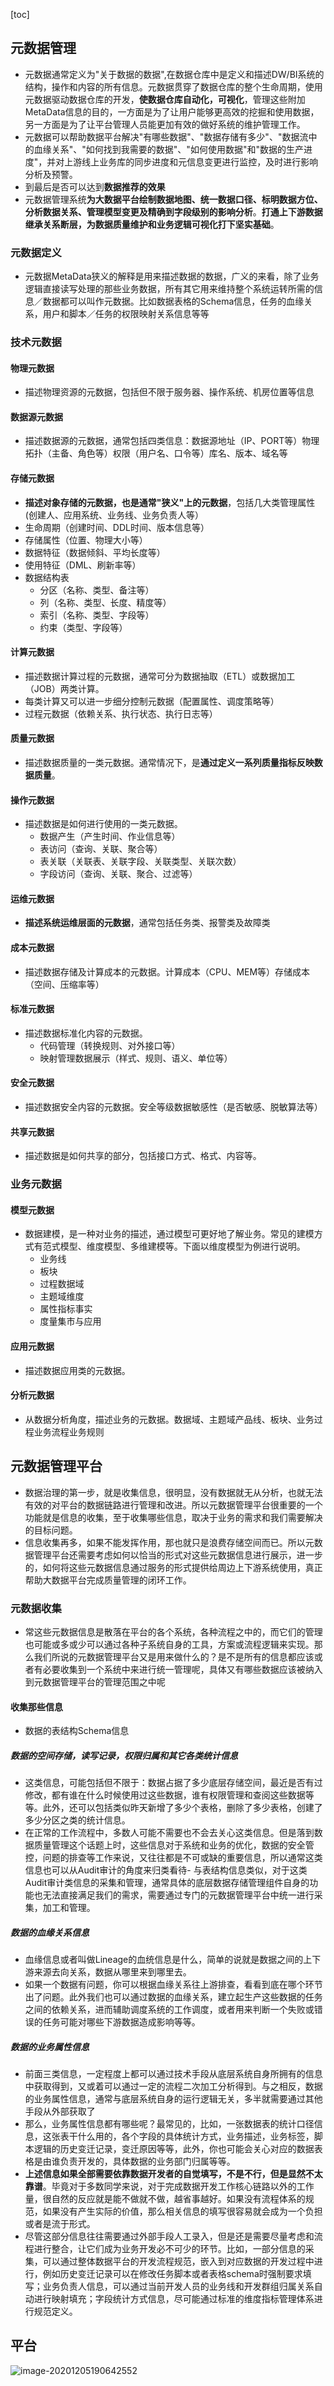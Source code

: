 
[toc]
## 元数据管理

- 元数据通常定义为"关于数据的数据",在数据仓库中是定义和描述DW/BI系统的结构，操作和内容的所有信息。元数据贯穿了数据仓库的整个生命周期，使用元数据驱动数据仓库的开发，**使数据仓库自动化，可视化**，管理这些附加MetaData信息的目的，一方面是为了让用户能够更高效的挖掘和使用数据，另一方面是为了让平台管理人员能更加有效的做好系统的维护管理工作。
- 元数据可以帮助数据平台解决"有哪些数据"、"数据存储有多少"、"数据流中的血缘关系"、"如何找到我需要的数据"、"如何使用数据"和"数据的生产进度"，并对上游线上业务库的同步进度和元信息变更进行监控，及时进行影响分析及预警。
- 到最后是否可以达到**数据推荐的效果**
- 元数据管理系统**为大数据平台绘制数据地图、统一数据口径、标明数据方位、分析数据关系、管理模型变更及精确到字段级别的影响分析**。**打通上下游数据继承关系断层，为数据质量维护和业务逻辑可视化打下坚实基础**。

### 元数据定义
- 元数据MetaData狭义的解释是用来描述数据的数据，广义的来看，除了业务逻辑直接读写处理的那些业务数据，所有其它用来维持整个系统运转所需的信息／数据都可以叫作元数据。比如数据表格的Schema信息，任务的血缘关系，用户和脚本／任务的权限映射关系信息等等


### 技术元数据
#### 物理元数据
- 描述物理资源的元数据，包括但不限于服务器、操作系统、机房位置等信息

#### 数据源元数据
- 描述数据源的元数据，通常包括四类信息：数据源地址（IP、PORT等）物理拓扑（主备、角色等）权限（用户名、口令等）库名、版本、域名等

#### 存储元数据
- **描述对象存储的元数据，也是通常"狭义"上的元数据**，包括几大类管理属性(创建人、应用系统、业务线、业务负责人等）
- 生命周期（创建时间、DDL时间、版本信息等）
- 存储属性（位置、物理大小等）
- 数据特征（数据倾斜、平均长度等）
- 使用特征（DML、刷新率等）
- 数据结构表
    - 分区（名称、类型、备注等）
    - 列（名称、类型、长度、精度等）
    - 索引（名称、类型、字段等）
    - 约束（类型、字段等）

#### 计算元数据
- 描述数据计算过程的元数据，通常可分为数据抽取（ETL）或数据加工（JOB）两类计算。
- 每类计算又可以进一步细分控制元数据（配置属性、调度策略等）
- 过程元数据（依赖关系、执行状态、执行日志等）

#### 质量元数据
- 描述数据质量的一类元数据。通常情况下，是**通过定义一系列质量指标反映数据质量**。

#### 操作元数据
- 描述数据是如何进行使用的一类元数据。
    -  数据产生（产生时间、作业信息等）
    -  表访问（查询、关联、聚合等）
    -  表关联（关联表、关联字段、关联类型、关联次数）
    -  字段访问（查询、关联、聚合、过滤等）

#### 运维元数据
- **描述系统运维层面的元数据**，通常包括任务类、报警类及故障类

#### 成本元数据
- 描述数据存储及计算成本的元数据。计算成本（CPU、MEM等）存储成本（空间、压缩率等）

#### 标准元数据
- 描述数据标准化内容的元数据。
    - 代码管理（转换规则、对外接口等）
    - 映射管理数据展示（样式、规则、语义、单位等）

#### 安全元数据
- 描述数据安全内容的元数据。安全等级数据敏感性（是否敏感、脱敏算法等）

#### 共享元数据
- 描述数据是如何共享的部分，包括接口方式、格式、内容等。

### 业务元数据

#### 模型元数据
- 数据建模，是一种对业务的描述，通过模型可更好地了解业务。常见的建模方式有范式模型、维度模型、多维建模等。下面以维度模型为例进行说明。
    - 业务线
    - 板块
    - 过程数据域
    - 主题域维度
    - 属性指标事实
    - 度量集市与应用

#### 应用元数据
- 描述数据应用类的元数据。

#### 分析元数据
- 从数据分析角度，描述业务的元数据。数据域、主题域产品线、板块、业务过程业务流程业务规则

## 元数据管理平台
- 数据治理的第一步，就是收集信息，很明显，没有数据就无从分析，也就无法有效的对平台的数据链路进行管理和改进。所以元数据管理平台很重要的一个功能就是信息的收集，至于收集哪些信息，取决于业务的需求和我们需要解决的目标问题。
- 信息收集再多，如果不能发挥作用，那也就只是浪费存储空间而已。所以元数据管理平台还需要考虑如何以恰当的形式对这些元数据信息进行展示，进一步的，如何将这些元数据信息通过服务的形式提供给周边上下游系统使用，真正帮助大数据平台完成质量管理的闭环工作。

### 元数据收集
- 常这些元数据信息是散落在平台的各个系统，各种流程之中的，而它们的管理也可能或多或少可以通过各种子系统自身的工具，方案或流程逻辑来实现。那么我们所说的元数据管理平台又是用来做什么的？是不是所有的信息都应该或者有必要收集到一个系统中来进行统一管理呢，具体又有哪些数据应该被纳入到元数据管理平台的管理范围之中呢

#### 收集那些信息
- 数据的表结构Schema信息

##### 数据的空间存储，读写记录，权限归属和其它各类统计信息
- 这类信息，可能包括但不限于：数据占据了多少底层存储空间，最近是否有过修改，都有谁在什么时候使用过这些数据，谁有权限管理和查阅这些数据等等。此外，还可以包括类似昨天新增了多少个表格，删除了多少表格，创建了多少分区之类的统计信息。
- 在正常的工作流程中，多数人可能不需要也不会去关心这类信息。但是落到数据质量管理这个话题上时，这些信息对于系统和业务的优化，数据的安全管控，问题的排查等工作来说，又往往都是不可或缺的重要信息，所以通常这类信息也可以从Audit审计的角度来归类看待- 与表结构信息类似，对于这类Audit审计类信息的采集和管理，通常具体的底层数据存储管理组件自身的功能也无法直接满足我们的需求，需要通过专门的元数据管理平台中统一进行采集，加工和管理。


##### 数据的血缘关系信息
- 血缘信息或者叫做Lineage的血统信息是什么，简单的说就是数据之间的上下游来源去向关系，数据从哪里来到哪里去。
- 如果一个数据有问题，你可以根据血缘关系往上游排查，看看到底在哪个环节出了问题。此外我们也可以通过数据的血缘关系，建立起生产这些数据的任务之间的依赖关系，进而辅助调度系统的工作调度，或者用来判断一个失败或错误的任务可能对哪些下游数据造成影响等等。

##### 数据的业务属性信息
- 前面三类信息，一定程度上都可以通过技术手段从底层系统自身所拥有的信息中获取得到，又或着可以通过一定的流程二次加工分析得到。与之相反，数据的业务属性信息，通常与底层系统自身的运行逻辑无关，多半就需要通过其他手段从外部获取了
- 那么，业务属性信息都有哪些呢？最常见的，比如，一张数据表的统计口径信息，这张表干什么用的，各个字段的具体统计方式，业务描述，业务标签，脚本逻辑的历史变迁记录，变迁原因等等，此外，你也可能会关心对应的数据表格是由谁负责开发的，具体数据的业务部门归属等等。
- **上述信息如果全部需要依靠数据开发者的自觉填写，不是不行，但是显然不太靠谱**。毕竟对于多数同学来说，对于完成数据开发工作核心链路以外的工作量，很自然的反应就是能不做就不做，越省事越好。如果没有流程体系的规范，如果没有产生实际的价值，那么相关信息的填写很容易就会成为一个负担或者是流于形式。
- 尽管这部分信息往往需要通过外部手段人工录入，但是还是需要尽量考虑和流程进行整合，让它们成为业务开发必不可少的环节。比如，一部分信息的采集，可以通过整体数据平台的开发流程规范，嵌入到对应数据的开发过程中进行，例如历史变迁记录可以在修改任务脚本或者表格schema时强制要求填写；业务负责人信息，可以通过当前开发人员的业务线和开发群组归属关系自动进行映射填充；字段统计方式信息，尽可能通过标准的维度指标管理体系进行规范定义。


## 平台
![image-20201205190642552](https://kingcall.oss-cn-hangzhou.aliyuncs.com/blog/img/2020/12/05/19:06:43-image-20201205190642552.png)

